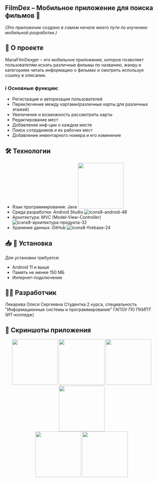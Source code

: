 ## FilmDex – Мобильное приложение для поиска фильмов 📱
*(Это приложение создано в самом начале моего пути по изучению мобильной разработки.)*

## 📌 О проекте
ManaFilmDexger – это мобильное приложение, которое позволяет пользователям искать различные фильмы по названию, жанру и категориям читать информацию о фильмах и смотреть используя ссылку в описании.


### ℹ️ Основные функции:
- Регистрация и авторизация пользователей
- Переключение между картами(различные карты для различных этажей)
- Увеличение и возможность рассмотреть карты
- Редактирование мест
- Добавление инф-ции о каждом месте
- Поиск сотрудников и их рабочих мест
- Добавление инвентарного номера и его изменение

## 🛠 Технологии
- Язык программирования: Java   <img src="![Java](https://cdn-icons-png.flaticon.com/512/226/226777.png)" width="150">
- Среда разработки: Android Studio ![icons8-android-48](https://github.com/user-attachments/assets/3ed31c38-27b7-4a0f-a5a9-d355f250014a)
- Архитектура: MVC (Model-View-Controller) ![icons8-архитектура-продукта-32](https://github.com/user-attachments/assets/a199d00b-f379-4408-8f30-b051c20f44fa)
- Хранение данных: GitHub ![icons8-firebase-24](https://github.com/user-attachments/assets/eb1eae08-2d26-4d26-a36d-55d70b4914fc)

## 📥 📲 Установка
Для установки требуется:
- Android 11 и выше
- Память не менее 150 МБ
- Интернет-подключение

## 👩‍💻 Разработчик
Лекарева Олеся Сергеевна
Студентка 2 курса, специальность "Информационные системы и программирование"
ГАПОУ ПО ПКИПТ (ИТ-колледж)

## 📲 Скриншоты приложения

<div align="center">
  <img src="![photo_2025-08-26_21-00-10](https://github.com/user-attachments/assets/3a3a73ae-af8c-483d-a0bd-64e9d9a37559)" width="150">
  <img src="![photo_2025-08-26_21-00-12](https://github.com/user-attachments/assets/b5adb02c-ecdf-427f-b24b-dc9ffdaf1142)" width="150">
  <img src="![photo_2025-08-26_21-00-14](https://github.com/user-attachments/assets/84cb49f8-bc3a-4a72-bf68-0e16163afff8)" width="150">
  <img src="![photo_2025-08-26_21-00-15](https://github.com/user-attachments/assets/058632d9-1171-49f3-8d18-66c4d27c1fd1)" width="150">
  <br>
  <img src="![Uploading photo_2025-08-26_21-00-18.jpg…]()" width="150">
  <img src="![photo_2025-08-26_21-00-20](https://github.com/user-attachments/assets/21d15226-2068-4591-87a2-4bc0de6a09e8)" width="150">
</div>



